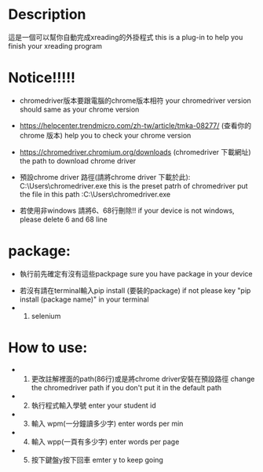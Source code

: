 
# Description
這是一個可以幫你自動完成xreading的外掛程式
this is a plug-in to help you finish your xreading program
# Notice!!!!!

* chromedriver版本要跟電腦的chrome版本相符 
your chromedriver version should same as your chrome version 

* https://helpcenter.trendmicro.com/zh-tw/article/tmka-08277/ (查看你的chrome 版本)
help you to check your chrome version
* https://chromedriver.chromium.org/downloads (chromedriver 下載網址)
the path to download chrome driver

* 預設chrome driver 路徑(請將chrome driver 下載於此): C:\Users\chromedriver.exe
this is the preset patrh of chromedriver put the file in this path :C:\Users\chromedriver.exe
* 若使用非windows 請將6、68行刪除!!
if your device is not windows, please delete 6 and 68 line

# package:
* 執行前先確定有沒有這些packpage
sure you have package in your device 
 - 若沒有請在terminal輸入pip install (要裝的package)
    if not please key "pip install (package name)" in your terminal
 - 1. selenium
# How to use:
- 1. 更改註解裡面的path(86行)或是將chrome driver安裝在預設路徑
    change the chromedriver path if you don't put it in the default path
- 2. 執行程式輸入學號
    enter your student id
- 3. 輸入 wpm(一分鐘讀多少字)
    enter words per min
- 4. 輸入 wpp(一頁有多少字)
    enter words per page
- 5. 按下鍵盤y按下回車
    emter y to keep going
